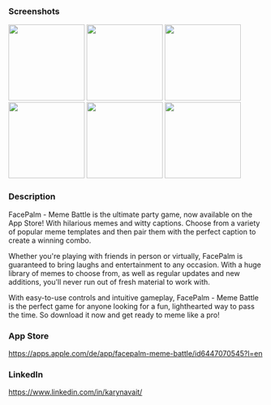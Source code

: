 
### Screenshots

<img src="https://user-images.githubusercontent.com/122374423/230631564-745408c3-b446-4a14-b195-d7c5821dc7cb.jpg" width="150px"/> <img src="https://user-images.githubusercontent.com/122374423/230631602-a2d0864d-4190-488f-b8c4-079df029b687.jpg" width="150px"/> 
<img src="https://user-images.githubusercontent.com/122374423/230631752-ab9d2f43-ace1-4738-a6e2-5d387931243a.jpg" width="150px"/> 
<img src="https://user-images.githubusercontent.com/122374423/230631801-76f69c7e-d480-4335-ae78-166a8af0a696.jpg" width="150px"/> 
<img src="https://user-images.githubusercontent.com/122374423/230631808-31292381-02cb-43c8-980e-f9342b077d5d.jpg" width="150px"/> 
<img src="https://user-images.githubusercontent.com/122374423/230631840-0208056b-18c4-430d-a786-e6009543a134.jpg" width="150px"/>

### Description

FacePalm - Meme Battle is the ultimate party game, now available on the App Store! With hilarious memes and witty captions. Choose from a variety of popular meme templates and then pair them with the perfect caption to create a winning combo.

Whether you're playing with friends in person or virtually, FacePalm is guaranteed to bring laughs and entertainment to any occasion. With a huge library of memes to choose from, as well as regular updates and new additions, you'll never run out of fresh material to work with.

With easy-to-use controls and intuitive gameplay, FacePalm - Meme Battle is the perfect game for anyone looking for a fun, lighthearted way to pass the time. So download it now and get ready to meme like a pro!

### App Store

https://apps.apple.com/de/app/facepalm-meme-battle/id6447070545?l=en

### LinkedIn

https://www.linkedin.com/in/karynavait/
